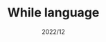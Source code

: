 ---
layout: ../../layouts/ProjectLayout.astro
title: While language
date: 2022/12
sumary: A new programming language made from scratch, with a grammar, ast, compiler, optimizer and interpreter.
coauthors: 
  - Arthur Allain
  - Thomas Delapart
  - Romain Briend
tags:
  - ast
  - grammar
  - language
  - compiler
  - interpreter
  - optimizer
  - tool
  - script
  - group project
value: 3
stack: 
  - antlr
  - java
  - python
# thumbnails: string[] OPTIONAL
hide: true
# repo: string OPTIONAL
---